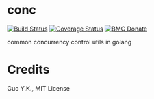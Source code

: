 # conc

[![Build Status](https://travis-ci.org/guoyk93/conc.svg?branch=master)](https://travis-ci.org/guoyk93/conc)
[![Coverage Status](https://coveralls.io/repos/github/guoyk93/conc/badge.svg?branch=master)](https://coveralls.io/github/guoyk93/conc?branch=master)
[![BMC Donate](https://img.shields.io/badge/BMC-Donate-orange)](https://www.buymeacoffee.com/vFa5wfRq6)

common concurrency control utils in golang

# Credits

Guo Y.K., MIT License
